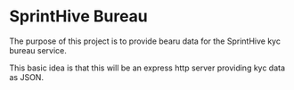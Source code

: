 # SprintHive Bureau

The purpose of this project is to provide bearu data for the SprintHive kyc bureau service.

This basic idea is that this will be an express http server providing kyc data as JSON.